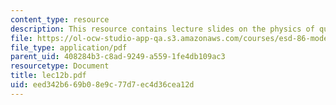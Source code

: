 ```yaml
---
content_type: resource
description: This resource contains lecture slides on the physics of queuing.
file: https://ol-ocw-studio-app-qa.s3.amazonaws.com/courses/esd-86-models-data-and-inference-for-socio-technical-systems-spring-2007/eed342b669b08e9c77d7ec4d36cea12d_lec12b.pdf
file_type: application/pdf
parent_uid: 408284b3-c8ad-9249-a559-1fe4db109ac3
resourcetype: Document
title: lec12b.pdf
uid: eed342b6-69b0-8e9c-77d7-ec4d36cea12d
---
```

